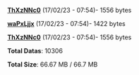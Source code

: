 [**ThXzNNc0**](/data/ThXzNNc0.txt) (17/02/23 - 07:54)- 1556 bytes

[**waPxLjjx**](/data/waPxLjjx.txt) (17/02/23 - 07:54)- 1422 bytes

[**ThXzNNc0**](/data/ThXzNNc0.txt) (17/02/23 - 07:54)- 1556 bytes

**Total Datas**: 10306

**Total Size**: 66.67 MB / 66.7 MB